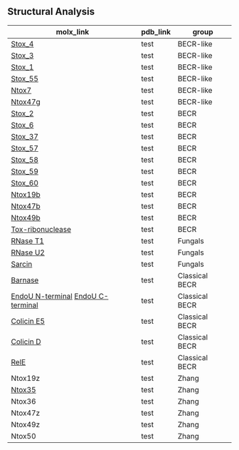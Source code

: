 ## Structural Analysis

| **molx_link** | **pdb_link** | **group** |
| --- | --- | ---
| [Stox_4](https://molstar.org/viewer/?snapshot-url=https://kristiphammie.github.io/molstar/stox_4.molx&snapshot-url-type=molx) | test | BECR-like |
| [Stox_3](https://molstar.org/viewer/?snapshot-url=https://kristiphammie.github.io/molstar/BECR-like/stox_3.molx&snapshot-url-type=molx) | test | BECR-like |
| [Stox_1](https://molstar.org/viewer/?snapshot-url=https://kristiphammie.github.io/molstar/BECR-like/stox_1.molx&snapshot-url-type=molx) | test | BECR-like |
| [Stox_55](https://molstar.org/viewer/?snapshot-url=https://kristiphammie.github.io/molstar/BECR-like/stox_55.molx&snapshot-url-type=molx) | test | BECR-like |
| [Ntox7](https://molstar.org/viewer/?snapshot-url=https://kristiphammie.github.io/molstar/BECR-like/ntox7g.molx&snapshot-url-type=molx) | test | BECR-like |
| [Ntox47g](https://molstar.org/viewer/?snapshot-url=https://kristiphammie.github.io/molstar/BECR-like/ntox47g.molx&snapshot-url-type=molx) | test | BECR-like |
| [Stox_2](https://molstar.org/viewer/?snapshot-url=https://kristiphammie.github.io/molstar/BECR/stox_2.molx&snapshot-url-type=molx) | test | BECR |
| [Stox_6](https://molstar.org/viewer/?snapshot-url=https://kristiphammie.github.io/molstar/BECR/stox_6.molx&snapshot-url-type=molx) | test | BECR |
| [Stox_37](https://molstar.org/viewer/?snapshot-url=https://kristiphammie.github.io/molstar/BECR/stox_37.molx&snapshot-url-type=molx) | test | BECR |
| [Stox_57](https://molstar.org/viewer/?snapshot-url=https://kristiphammie.github.io/molstar/BECR/stox_57.molx&snapshot-url-type=molx) | test | BECR |
| [Stox_58](https://molstar.org/viewer/?snapshot-url=https://kristiphammie.github.io/molstar/BECR/stox_58.molx&snapshot-url-type=molx) | test | BECR |
| [Stox_59](https://molstar.org/viewer/?snapshot-url=https://kristiphammie.github.io/molstar/BECR/stox_59.molx&snapshot-url-type=molx) | test | BECR |
| [Stox_60](https://molstar.org/viewer/?snapshot-url=https://kristiphammie.github.io/molstar/BECR/stox_60.molx&snapshot-url-type=molx) | test | BECR |
| [Ntox19b](https://molstar.org/viewer/?snapshot-url=https://kristiphammie.github.io/molstar/BECR/Ntox19b.molx&snapshot-url-type=molx) | test | BECR | 
| [Ntox47b](https://molstar.org/viewer/?snapshot-url=https://kristiphammie.github.io/molstar/BECR/Ntox47b.molx&snapshot-url-type=molx) | test | BECR |
| [Ntox49b](https://molstar.org/viewer/?snapshot-url=https://kristiphammie.github.io/molstar/BECR/Ntox49b.molx&snapshot-url-type=molx) | test | BECR |
| [Tox-ribonuclease](https://molstar.org/viewer/?snapshot-url=https://kristiphammie.github.io/molstar/BECR/tox-ribo.molx&snapshot-url-type=molx) | test | BECR |
| [RNase T1](https://molstar.org/viewer/?snapshot-url=https://kristiphammie.github.io/molstar/fungals/RNase_T1.molx&snapshot-url-type=molx) | test | Fungals |
| [RNase U2](https://molstar.org/viewer/?snapshot-url=https://kristiphammie.github.io/molstar/fungals/RNase_U2.molx&snapshot-url-type=molx) | test | Fungals |
| [Sarcin](https://molstar.org/viewer/?snapshot-url=https://kristiphammie.github.io/molstar/fungals/sarcin.molx&snapshot-url-type=molx) | test | Fungals |
| [Barnase](https://molstar.org/viewer/?snapshot-url=https://kristiphammie.github.io/molstar/ff/barnase.molx&snapshot-url-type=molx) | test | Classical BECR |
| [EndoU N-terminal](https://molstar.org/viewer/?snapshot-url=https://kristiphammie.github.io/molstar/ff/endoU_n.molx&snapshot-url-type=molx)  [EndoU C-terminal](https://molstar.org/viewer/?snapshot-url=https://kristiphammie.github.io/molstar/ff/endoU_c.molx&snapshot-url-type=molx) | test | Classical BECR |
| [Colicin E5](https://molstar.org/viewer/?snapshot-url=https://kristiphammie.github.io/molstar/ff/colicine5.molx&snapshot-url-type=molx) | test | Classical BECR |
| [Colicin D](https://molstar.org/viewer/?snapshot-url=https://kristiphammie.github.io/molstar/ff/colicinD.molx&snapshot-url-type=molx) | test | Classical BECR |
| [RelE](https://molstar.org/viewer/?snapshot-url=https://kristiphammie.github.io/molstar/ff/rele.molx&snapshot-url-type=molx) | test | Classical BECR |
| Ntox19z | test | Zhang |
| [Ntox35](https://molstar.org/viewer/?snapshot-url=https://kristiphammie.github.io/molstar/zhang/ntox35.molx&snapshot-url-type=molx) | test | Zhang |
| Ntox36 | test | Zhang |
| Ntox47z | test | Zhang |
| Ntox49z | test | Zhang |
| Ntox50 | test | Zhang |
